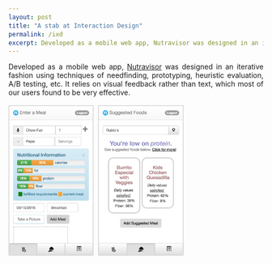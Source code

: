 ```yaml
---
layout: post
title: "A stab at Interaction Design"
permalink: /ixd
excerpt: Developed as a mobile web app, Nutravisor was designed in an iterative fashion using techniques of needfinding, prototyping, heuristic evaluation, A/B testing, etc.<br>
---
```


<div align="justify" style="margin-bottom:15px;">
Developed as a mobile web app, <a href="https://nutravisor.herokuapp.com/?username=test&hash=5baa61e4c9b93f3f0682250b6cf8331b7ee68fd8">Nutravisor</a> was designed in an iterative fashion using techniques of needfinding, prototyping, heuristic evaluation, A/B testing, etc. It relies on visual feedback rather than text, which most of our users found to be very effective.
<br/> <br/>
<img src="files/log-a-meal.png" width="33%" style="border:1px solid lightgray;">
<img src="files/suggested-foods.png" width="33%" style="border:1px solid lightgray; margin-left:5px;">
</div>
